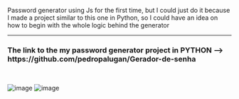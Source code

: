Password generator using Js for the first time, but I could just do it because I made a project similar to this one in Python, so I could have an idea on how to begin with the whole logic behind the generator
<br>
<hr>
<h3>The link to the my password generator project in PYTHON --> <b>https://github.com/pedropalugan/Gerador-de-senha</b> </h3>
<br>


![image](https://user-images.githubusercontent.com/88800549/151633352-e1d10c86-376a-479f-9ec1-a3ad2a3812c3.png)
![image](https://user-images.githubusercontent.com/88800549/151633379-049696c7-0ff6-40e6-942c-c2b5e5dc3619.png)
